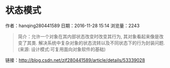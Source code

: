 # 状态模式
作者：hanqing280441589
日期：2016-11-28 15:14
浏览量：2243
> 简介：允许一个对象在其内部状态改变时改变其行为, 其对象看起来像是改变了其类. 
 解决系统中复杂对象的状态流转以及不同状态下的行为封装问题.
(来源: 设计模式:可复用面向对象软件的基础)

 链接：http://blog.csdn.net/zjf280441589/article/details/53339028
